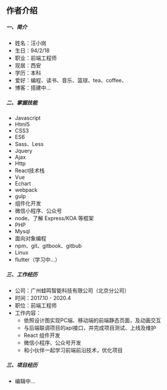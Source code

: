 ## 作者介绍

##### 一、简介

* 姓名：汪小岗
* 生日：94/2/18
* 职业：前端工程师
* 现居：西安
* 学历：本科
* 爱好：编程、读书、音乐、篮球、tea、coffee、
* 博客：搭建中...

##### 二、掌握技能

* Javascript
* Html5
* CSS3
* ES6
* Sass、Less
* Jquery
* Ajax
* Http
* React技术栈
* Vue
* Echart
* webpack
* gulp
* 组件化开发
* 微信小程序、公众号
* node、了解 Express/KOA 等框架
* PHP
* Mysql
* 面向对象编程
* npm、git、gitbook、gitbub
* Linux
* flutter（学习中...）

##### 三、工作经历

* 公司：广州蛙鸣智能科技有限公司（北京分公司）
* 时间：2017.10 - 2020.4
* 职位：前端工程师
* 工作内容：
  * 依照设计图实现PC端、移动端的前端静态页面，及动画交互
  * 与后端联调项目的api接口，并完成项目测试、上线及维护
  * React 组件开发
  * 微信小程序、公众号开发
  * 和小伙伴一起学习前端前沿技术，优化项目

##### 三、项目经历

* 编辑中...